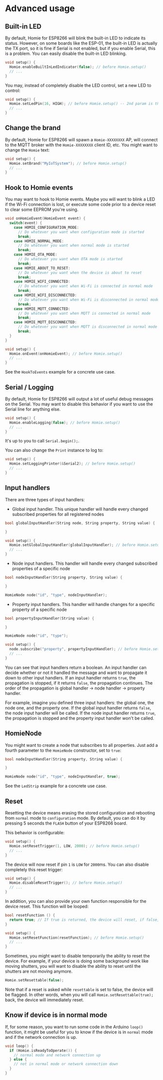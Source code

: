# Advanced usage

## Built-in LED

By default, Homie for ESP8266 will blink the built-in LED to indicate its status. However, on some boards like the ESP-01, the built-in LED is actually the TX port, so it is fine if Serial is not enabled, but if you enable Serial, this is a problem. You can easily disable the built-in LED blinking.

```c++
void setup() {
  Homie.enableBuiltInLedIndicator(false); // before Homie.setup()
  // ...
}
```

You may, instead of completely disable the LED control, set a new LED to control:

```c++
void setup() {
  Homie.setLedPin(16, HIGH); // before Homie.setup() -- 2nd param is the state when the LED is on
  // ...
}
```

## Change the brand

By default, Homie for ESP8266 will spawn a `Homie-XXXXXXXX` AP, will connect to the MQTT broker with the `Homie-XXXXXXXX` client ID, etc. You might want to change the `Homie` text:

```c++
void setup() {
  Homie.setBrand("MyIoTSystem"); // before Homie.setup()
  // ...
}
```

## Hook to Homie events

You may want to hook to Homie events. Maybe you will want to blink a LED if the Wi-Fi connection is lost, or execute some code prior to a device reset to clear some EEPROM you're using.

```c++
void onHomieEvent(HomieEvent event) {
  switch(event) {
    case HOMIE_CONFIGURATION_MODE:
      // Do whatever you want when configuration mode is started
      break;
    case HOMIE_NORMAL_MODE:
      // Do whatever you want when normal mode is started
      break;
    case HOMIE_OTA_MODE:
      // Do whatever you want when OTA mode is started
      break;
    case HOMIE_ABOUT_TO_RESET:
      // Do whatever you want when the device is about to reset
      break;
    case HOMIE_WIFI_CONNECTED:
      // Do whatever you want when Wi-Fi is connected in normal mode
      break;
    case HOMIE_WIFI_DISCONNECTED:
      // Do whatever you want when Wi-Fi is disconnected in normal mode
      break;
    case HOMIE_MQTT_CONNECTED:
      // Do whatever you want when MQTT is connected in normal mode
      break;
    case HOMIE_MQTT_DISCONNECTED:
      // Do whatever you want when MQTT is disconnected in normal mode
      break;
  }
}

void setup() {
  Homie.onEvent(onHomieEvent); // before Homie.setup()
  // ...
}
```

See the `HookToEvents` example for a concrete use case.

## Serial / Logging

By default, Homie for ESP8266 will output a lot of useful debug messages on the Serial. You may want to disable this behavior if you want to use the Serial line for anything else.

```c++
void setup() {
  Homie.enableLogging(false); // before Homie.setup()
  // ...
}
```

It's up to you to call `Serial.begin();`.

You can also change the `Print` instance to log to:

```c++
void setup() {
  Homie.setLoggingPrinter(&Serial2); // before Homie.setup()
  // ...
}
```

## Input handlers

There are three types of input handlers:

* Global input handler. This unique handler will handle every changed subscribed properties for all registered nodes

```c++
bool globalInputHandler(String node, String property, String value) {

}

void setup() {
  Homie.setGlobalInputHandler(globalInputHandler); // before Homie.setup()
  // ...
}
```
* Node input handlers. This handler will handle every changed subscribed properties of a specific node

```c++
bool nodeInputHandler(String property, String value) {

}

HomieNode node("id", "type", nodeInputHandler);
```
* Property input handlers. This handler will handle changes for a specific property of a specific node

```c++
bool propertyInputHandler(String value) {

}

HomieNode node("id", "type");

void setup() {
  node.subscribe("property", propertyInputHandler); // before Homie.setup()
  // ...
}
```

You can see that input handlers return a boolean. An input handler can decide whether or not it handled the message and want to propagate it down to other input handlers. If an input handler returns `true`, the propagation is stopped, if it returns `false`, the propagation continues. The order of the propagation is global handler → node handler → property handler.

For example, imagine you defined three input handlers: the global one, the node one, and the property one. If the global input handler returns `false`, the node input handler will be called. If the node input handler returns `true`, the propagation is stopped and the property input handler won't be called.

## HomieNode

You might want to create a node that subscribes to all properties. Just add a fourth parameter to the `HomieNode` constructor, set to `true`:

```c++
bool nodeInputHandler(String property, String value) {

}

HomieNode node("id", "type", nodeInputHandler, true);
```

See the `LedStrip` example for a concrete use case.

## Reset

Resetting the device means erasing the stored configuration and rebooting from `normal` mode to `configuration` mode. By default, you can do it by pressing 5 seconds the `FLASH` button of your ESP8266 board.

This behavior is configurable:

```c++
void setup() {
  Homie.setResetTrigger(1, LOW, 2000); // before Homie.setup()
  // ...
}
```

The device will now reset if pin `1` is `LOW` for `2000`ms. You can also disable completely this reset trigger:

```c++
void setup() {
  Homie.disableResetTrigger(); // before Homie.setup()
  // ...
}
```

In addition, you can also provide your own function responsible for the device reset. This function will be looped:

```c++
bool resetFunction () {
  return true; // If true is returned, the device will reset, if false, it won't
}

void setup() {
  Homie.setResetFunction(resetFunction); // before Homie.setup()
  // ...
}
```

Sometimes, you might want to disable temporarily the ability to reset the device. For example, if your device is doing some background work like moving shutters, you will want to disable the ability to reset until the shutters are not moving anymore.

```c++
Homie.setResettable(false);
```

Note that if a reset is asked while `resettable` is set to false, the device will be flagged. In other words, when you will call `Homie.setResettable(true);` back, the device will immediately reset.

## Know if device is in normal mode

If, for some reason, you want to run some code in the Arduino `loop()` function, it might be useful for you to know if the device is in `normal` mode and if the network connection is up.

```c++
void loop() {
  if (Homie.isReadyToOperate()) {
    // normal mode and network connection up
  } else {
    // not in normal mode or network connection down
  }
}
```
